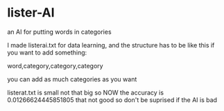 # lister-AI
an AI for putting words in categories

I made listerai.txt for data learning, and the structure has to be like this if you want to add something:

word,category,category,category

you can add as much categories as you want

listerat.txt is small not that big so NOW the accuracy is 0.01266624445851805 that not good so don't be suprised if the AI is bad
